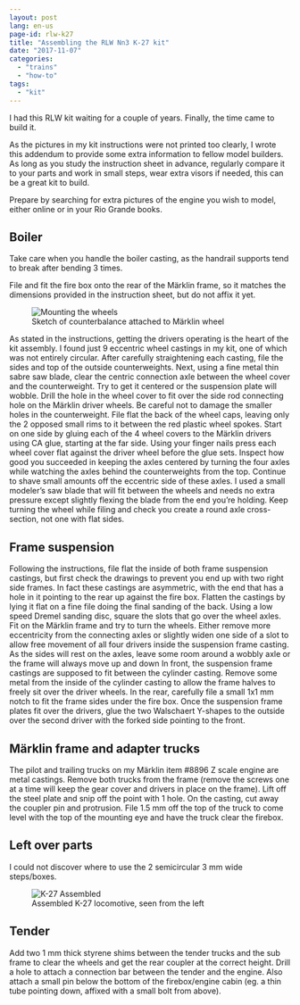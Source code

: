 ```yaml
---
layout: post
lang: en-us
page-id: rlw-k27
title: "Assembling the RLW Nn3 K-27 kit"
date: "2017-11-07"
categories:
  - "trains"
  - "how-to"
tags:
  - "kit"
---
```


I had this RLW kit waiting for a couple of years. Finally, the time came to build it.

As the pictures in my kit instructions were not printed too clearly, I wrote this
addendum to provide some extra information to fellow model builders. As long as you
study the instruction sheet in advance, regularly compare it to your parts and
work in small steps, wear extra visors if needed, this can be a great kit to build.

Prepare by searching for extra pictures of the engine you wish to model, either online
or in your Rio Grande books.

## Boiler

Take care when you handle the boiler casting, as the handrail supports tend
to break after bending 3 times.

File and fit the fire box onto the rear of the Märklin frame, so it matches the
dimensions provided in the instruction sheet, but do not affix it yet.

<figure><img src='{{ "/assets/img/blog/K27_image1-1.jpg" | relative_url }}' alt="Mounting the wheels" class='img-fluid'><figcaption class="kleiner">Sketch of counterbalance attached to Märklin wheel</figcaption></figure>

As stated in the
instructions, getting the drivers operating is the heart of the kit assembly.
I found just 9 eccentric wheel castings in my kit, one of which was not entirely
circular. After carefully straightening each casting, file the sides and top of
the outside counterweights. Next, using a fine metal thin sabre saw blade, clear
the centric connection axle between the wheel cover and the counterweight. Try
to get it centered or the suspension plate will wobble. Drill the hole in the wheel
cover to fit over the side rod connecting hole on the Märklin driver wheels.
Be careful not to damage the smaller holes in the counterweight. File flat the back
of the wheel caps, leaving only the 2 opposed small rims to it between the red
plastic wheel spokes. Start on one side by gluing each of the 4 wheel covers to
the Märklin drivers using CA glue, starting at the far side. Using your finger
nails press each wheel cover flat against the driver wheel before the glue sets.
Inspect how good you succeeded in keeping the axles centered by turning the four
axles while watching the axles behind the counterweights from the top. Continue
to shave small amounts off the eccentric side of these axles. I used a small modeler’s
saw blade that will fit between the wheels and needs no extra pressure except slightly
flexing the blade from the end you’re holding. Keep turning the wheel while filing
and check you create a round axle cross-section, not one with flat sides.

## Frame suspension

Following the instructions, file flat the inside of both frame
suspension castings, but first check the drawings to prevent you end up with two
right side frames. In fact these castings are asymmetric, with the end that has
a hole in it pointing to the rear up against the fire box. Flatten the castings by
lying it flat on a fine file doing the final sanding of the back. Using a low
speed Dremel sanding disc, square the slots that go over the wheel axles. Fit
on the Märklin frame and try to turn the wheels. Either remove more eccentricity
from the connecting axles or slightly widen one side of a slot to allow free
movement of all four drivers inside the suspension frame casting. As the sides
will rest on the axles, leave some room around a wobbly axle or the frame will
always move up and down In front, the suspension frame castings are supposed to
fit between the cylinder casting. Remove some metal from the inside of the
cylinder casting to allow the frame halves to freely sit over the driver wheels.
In the rear, carefully file a small 1x1 mm notch to fit the frame sides under
the fire box. Once the suspension frame plates fit over the drivers, glue the
two Walschaert Y-shapes to the outside over the second driver with the forked
side pointing to the front.

## Märklin frame and adapter trucks

The pilot and trailing trucks on my Märklin
item #8896 Z scale engine are metal castings. Remove both trucks from the frame
(remove the screws one at a time will keep the gear cover and drivers in place
on the frame). Lift off the steel plate and snip off the point with 1 hole.
On the casting, cut away the coupler pin and protrusion. File 1.5 mm off the
top of the truck to come level with the top of the mounting eye and have the
truck clear the firebox.

## Left over parts

I could not discover where to use the 2 semicircular 3 mm wide
steps/boxes.

<figure><img src='{{ "/assets/img/blog/img_6528-6.jpg" | relative_url }}' alt="K-27 Assembled" class='img-fluid'><figcaption class="kleiner">Assembled K-27 locomotive, seen from the left</figcaption></figure>

## Tender

Add two 1 mm thick styrene shims between the tender trucks and the sub frame to clear the wheels
and get the rear coupler at the correct height. Drill a hole to attach a
connection bar between the tender and the engine. Also attach a small pin below
the bottom of the firebox/engine cabin (eg. a thin tube pointing down, affixed
with a small bolt from above).
